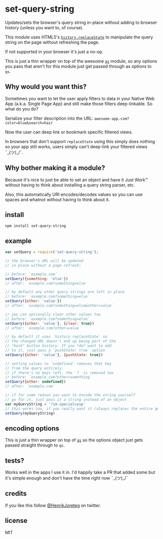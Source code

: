 # set-query-string

Updates/sets the browser's query string in-place without adding to browser history (unless you want to, of course).

This module uses HTML5's [`history.replaceState`](https://developer.mozilla.org/en-US/docs/Web/Guide/API/DOM/Manipulating_the_browser_history#The_replaceState()_method) to manipulate the query string on the page without refreshing the page.  

If not supported in your browser it's just a no-op.

This is just a thin wrapper on top of the awesome [`qs`](https://www.npmjs.com/package/qs) module, so any options you pass that aren't for this module just get passed through as options to `qs`.

## Why would you want this? 

Sometimes you want to let the user apply filters to data in your Native Web App (a.k.a. Single Page App) and still make those filters deep-linkable. So what do you do?

Serialize your filter description into the URL: `awesome-app.com?color=blue&search=hair`

Now the user can deep link or bookmark specific filtered views.

In browsers that don't support `replaceState` using this simply does nothing so your app still works, users simply can't deep-link your filtered views ¯\_(ツ)_/¯.

## Why bother making it a module?

Because it's nice to just be able to set an object and have it Just Work™ without having to think about installing a query string parser, etc. 

Also, this automatically URI encodes/decodes values so you can use spaces and whatnot without having to think about it.

## install

```
npm install set-query-string
```

## example

```javascript
var setQuery = require('set-query-string');

// the browser's URL will be updated 
// in place without a page refresh:

// before: `example.com`
setQuery({something: 'else'})
// after: `example.com?something=else`

// by default any other query strings are left in place
// before: `example.com?something=else`
setQuery({other: 'value'})
// after: `example.com?something=else&other=value`

// you can optionally clear other values too
// before: `example.com?something=else`
setQuery({other: 'value'}, {clear: true})
// after: `example.com?other=value`

// by default it uses `history.replaceState` so 
// the changed URL doesn't end up being part of the
// "back" button history. If you *do* want to add
// to it, just pass a `pushState: true` option
setQuery({other: 'value'}, {pushState: true})

// setting values to `undefined` removes that key
// from the query entirely.
// if there's no keys left, the `?` is removed too
// before: `example.com?other=something`
setQuery({other: undefined})
// after: `example.com`

// if for some reason you want to encode the string yourself
// go for it, just pass it a string instead of an object
var myQueryString = '?im-special=yup'
// this works too, if you really want it (always replaces the entire query string)
setQuery(myQueryString)

```

## encoding options

This is just a thin wrapper on top of [`qs`](https://www.npmjs.com/package/qs) so the options object just gets passed straight through to `qs`.

## tests? 

Works well in the apps I use it in. I'd happily take a PR that added some but it's simple enough and don't have the time right now ¯\_(ツ)_/¯

## credits

If you like this follow [@HenrikJoreteg](http://twitter.com/henrikjoreteg) on twitter.

## license

MIT

